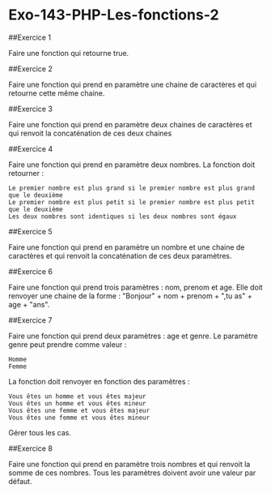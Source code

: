 # Exo-143-PHP-Les-fonctions-2



##Exercice 1 

Faire une fonction qui retourne true.


##Exercice 2 

Faire une fonction qui prend en paramètre une chaine de caractères et qui retourne cette même chaine.


##Exercice 3 

Faire une fonction qui prend en paramètre deux chaines de caractères et qui renvoit la concaténation de ces deux chaines


##Exercice 4 

Faire une fonction qui prend en paramètre deux nombres. La fonction doit retourner :

    Le premier nombre est plus grand si le premier nombre est plus grand que le deuxième
    Le premier nombre est plus petit si le premier nombre est plus petit que le deuxième
    Les deux nombres sont identiques si les deux nombres sont égaux


##Exercice 5 

Faire une fonction qui prend en paramètre un nombre et une chaine de caractères et qui renvoit la concaténation de ces deux paramètres.


##Exercice 6 

Faire une fonction qui prend trois paramètres : nom, prenom et age. Elle doit renvoyer une chaine de la forme :
"Bonjour" + nom + prenom + ",tu as" + age + "ans".


##Exercice 7 

Faire une fonction qui prend deux paramètres : age et genre. Le paramètre genre peut prendre comme valeur :

    Homme
    Femme

La fonction doit renvoyer en fonction des paramètres :

    Vous êtes un homme et vous êtes majeur
    Vous êtes un homme et vous êtes mineur
    Vous êtes une femme et vous êtes majeur
    Vous êtes une femme et vous êtes mineur

Gérer tous les cas.

##Exercice 8 

Faire une fonction qui prend en paramètre trois nombres et qui renvoit la somme de ces nombres.
Tous les paramètres doivent avoir une valeur par défaut.